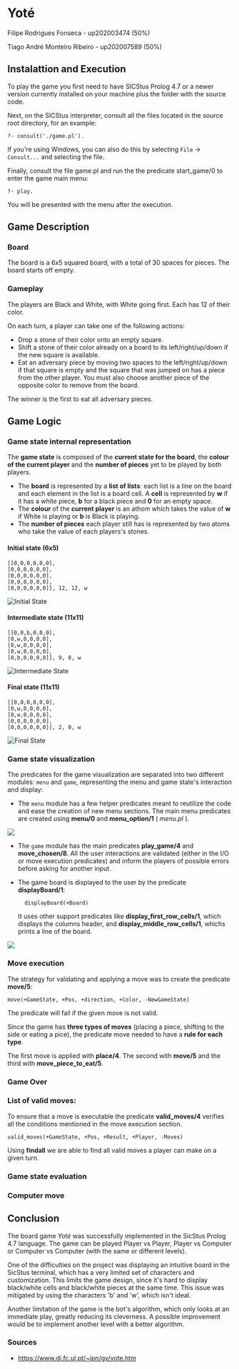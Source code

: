 # Yoté

Filipe Rodrigues Fonseca - up202003474 (50%)

Tiago André Monteiro Ribeiro - up202007589 (50%)


## Instalattion and Execution

To play the game you first need to have SICStus Prolog 4.7 or a newer version currently installed on your machine plus the folder with the source code. 

Next, on the SICStus interpreter, consult all the files located in the source root directory, for an example:

    ?- consult('./game.pl').

If you're using Windows, you can also do this by selecting `File` -> `Consult...` and selecting the file.
    
Finally, consult the file game.pl and run the the predicate start_game/0 to enter the game main menu: 

    ?- play.

You will be presented with the menu after the execution.

## Game Description
### Board

The board is a 6x5 squared board, with a total of 30 spaces for pieces. The board starts off empty.

### Gameplay
The players are Black and White, with White going first. Each has 12 of their color.

On each turn, a player can take one of the following actions:

- Drop a stone of their color onto an empty square.
- Shift a stone of their color already on a board to its left/right/up/down if the new square is available.
- Eat an adversary piece by moving two spaces to the left/right/up/down if that square is empty and the square that was jumped on has a piece from the other player. You must also choose another piece of the opposite color to remove from the board.

The winner is the first to eat all adversary pieces.


## Game Logic
### Game state internal representation

The **game state** is composed of the **current state for the board**, the **colour of the current player** and the **number of pieces** yet to be played by both players.

- The **board** is represented by a **list of lists**: each list is a line on the board and each element in the list is a board cell. A **cell** is represented by **w** if it has a white piece, **b** for a black piece and **0** for an empty space.
- The **colour** of the **current player** is an athom which takes the value of **w** if White is playing or **b** is Black is playing.
- The **number of pieces** each player still has is represented by two atoms who take the value of each players's stones.

#### Initial state (6x5)

```
[[0,0,0,0,0,0],
[0,0,0,0,0,0],
[0,0,0,0,0,0],
[0,0,0,0,0,0],
[0,0,0,0,0,0]], 12, 12, w
```

![Initial State](./img/initialState.png)

#### Intermediate state (11x11)

```
[[0,0,b,0,0,0],
[0,w,0,0,0,0],
[0,w,0,0,0,0],
[0,w,0,0,0,0],
[0,b,0,0,0,0]], 9, 8, w
```

![Intermediate State](./img/intermediateState.png)

#### Final state (11x11)


```
[[0,0,0,0,0,0],
[0,w,0,0,0,0],
[0,w,0,0,0,0],
[0,0,0,0,0,0],
[0,0,0,0,0,0]], 2, 0, w
```

![Final State](./img/finalState.png)

### Game state visualization

The predicates for the game visualization are separated into two different modules: `menu` and `game`, representing the menu and game state's interaction and display:

- The `menu` module has a few helper predicates meant to reutilize the code and ease the creation of new menu sections. The main menu predicates are created using **menu/0** and **menu_option/1** ( *menu.pl* ).

![](./img/menu.png)

- The `game` module has the main predicates **play_game/4** and **move_chosen/8**. All the user interactions are validated (either in the I/O or move execution predicates) and inform the players of possible errors before asking for another input.

- The game board is displayed to the user by the predicate **displayBoard/1**:

        displayBoard(+Board)

    It uses other support predicates like **display_first_row_cells/1**, which displays the columns header, and **display_middle_row_cells/1**, whichs prints a line of the board.

![](./img/game.png)

### Move execution

The strategy for validating and applying a move was to create the predicate **move/5**:

    move(+GameState, +Pos, +direction, +Color, -NewGameState)

The predicate will fail if the given move is not valid.

Since the game has **three types of moves** (placing a piece, shifting to the side or eating a pice), the predicate move needed to have a **rule for each type**.

The first move is applied with **place/4**. The second with **move/5** and the third with **move_piece_to_eat/5**.
    
### Game Over



### List of valid moves:

To ensure that a move is executable the predicate **valid_moves/4** verifies all the conditions mentioned in the move execution section.
    
    valid_moves(+GameState, +Pos, +Result, +Player, -Moves)

Using **findall** we are able to find all valid moves a player can make on a given turn.

### Game state evaluation


### Computer move


## Conclusion

The board game *Yoté* was successfully implemented in the SicStus Prolog 4.7 language. The game can be played Player vs Player, Player vs Computer or Computer vs Computer (with the same or different levels).

One of the difficulties on the project was displaying an intuitive board in the SicStus terminal, which has a very limited set of characters and customization. This limits the game design, since it's hard to display black/white cells and black/white pieces at the same time. This issue was mitigated by using the characters 'b' and 'w', which isn't ideal.

Another limitation of the game is the bot's algorithm, which only looks at an immediate play, greatly reducing its cleverness. A possible improvement would be to implement another level with a better algorithm.

### Sources
- https://www.di.fc.ul.pt/~jpn/gv/yote.htm
